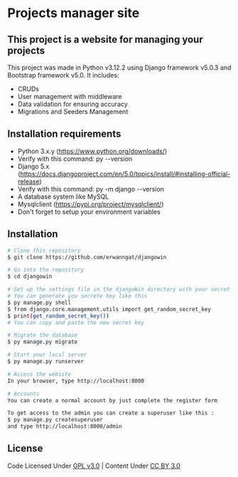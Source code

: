 # Projects manager site

## This project is a website for managing your projects

This project was made in Python v3.12.2 using Django framework v5.0.3 and Bootstrap framework v5.0.
It includes:
- CRUDs
- User management with middleware
- Data validation for ensuring accuracy
- Migrations and Seeders Management

## Installation requirements
- Python 3.x.y (https://www.python.org/downloads/)
- Verify with this command: py --version
- Django 5.x (https://docs.djangoproject.com/en/5.0/topics/install/#installing-official-release)
- Verify with this command: py -m django --version
- A database system like MySQL
- Mysqlclient (https://pypi.org/project/mysqlclient/)
- Don't forget to setup your environment variables

## Installation
```bash
# Clone this repository
$ git clone https://github.com/erwanngat/djangowin

# Go into the repository
$ cd djangowin

# Set up the settings file in the djangoWin directory with your secret key and database information
# You can generate you secrete key like this
$ py manage.py shell
$ from django.core.management.utils import get_random_secret_key
$ print(get_random_secret_key())
# You can copy and paste the new secret key

# Migrate the database
$ py manage.py migrate

# Start your local server 
$ py manage.py runserver

# Access the website
In your browser, type http://localhost:8000

# Accounts
You can create a normal account by just complete the register form

To get access to the admin you can create a superuser like this :
$ py manage.py createsuperuser
and type http://localhost:8000/admin

```

## License 

Code Licensed Under [GPL v3.0](https://www.gnu.org/licenses/gpl-3.0.en.html) | Content Under [CC BY 3.0](https://creativecommons.org/licenses/by/3.0/)
